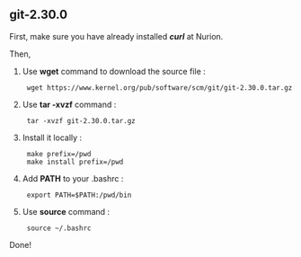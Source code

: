 ## git-2.30.0

First, make sure you have already installed ___curl___ at Nurion. 

Then,

1. Use  __wget__ command to download the source file : 

        wget https://www.kernel.org/pub/software/scm/git/git-2.30.0.tar.gz

2. Use  __tar -xvzf__ command :

        tar -xvzf git-2.30.0.tar.gz

3. Install it locally :

        make prefix=/pwd
        make install prefix=/pwd

4. Add __PATH__ to your .bashrc :

        export PATH=$PATH:/pwd/bin

5. Use __source__ command :

        source ~/.bashrc
        

Done!
